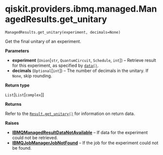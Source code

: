 # qiskit.providers.ibmq.managed.ManagedResults.get\_unitary

`ManagedResults.get_unitary(experiment, decimals=None)`

Get the final unitary of an experiment.

**Parameters**

*   **experiment** (`Union`\[`str`, `QuantumCircuit`, `Schedule`, `int`]) – Retrieve result for this experiment, as specified by [`data()`](qiskit.providers.ibmq.managed.ManagedResults.data#qiskit.providers.ibmq.managed.ManagedResults.data "qiskit.providers.ibmq.managed.ManagedResults.data").
*   **decimals** (`Optional`\[`int`]) – The number of decimals in the unitary. If `None`, skip rounding.

**Return type**

`List`\[`List`\[`complex`]]

**Returns**

Refer to the [`Result.get_unitary()`](qiskit.result.Result.get_unitary#qiskit.result.Result.get_unitary "qiskit.result.Result.get_unitary") for information on return data.

**Raises**

*   [**IBMQManagedResultDataNotAvailable**](qiskit.providers.ibmq.managed.IBMQManagedResultDataNotAvailable#qiskit.providers.ibmq.managed.IBMQManagedResultDataNotAvailable "qiskit.providers.ibmq.managed.IBMQManagedResultDataNotAvailable") – If data for the experiment could not be retrieved.
*   [**IBMQJobManagerJobNotFound**](qiskit.providers.ibmq.managed.IBMQJobManagerJobNotFound#qiskit.providers.ibmq.managed.IBMQJobManagerJobNotFound "qiskit.providers.ibmq.managed.IBMQJobManagerJobNotFound") – If the job for the experiment could not be found.
